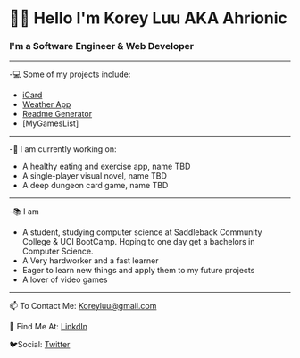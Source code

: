 
# :cherry_blossom::purple_heart: Hello I'm Korey Luu AKA Ahrionic
### I'm a Software Engineer & Web Developer
***
-💻 Some of my projects include:
* [iCard](https://icardcreator.herokuapp.com/)
* [Weather App](https://ahrionic.github.io/Weather-Dashboard/)
* [Readme Generator](https://github.com/Ahrionic/readMe-Generator#description)
* [MyGamesList]
***
-💬 I am currently working on:
* A healthy eating and exercise app, name TBD
* A single-player visual novel, name TBD
* A deep dungeon card game, name TBD
***
-📚 I am
* A student, studying computer science at Saddleback Community College & UCI BootCamp. Hoping to one day get a bachelors in Computer Science.
* A Very hardworker and a fast learner
* Eager to learn new things and apply them to my future projects
* A lover of video games
***
📫 To Contact Me: Koreyluu@gmail.com

📙 Find Me At: [LinkdIn](https://www.linkedin.com/in/korey-luu-b21640230/)

🐦Social: [Twitter](https://twitter.com/Ahrionic)
